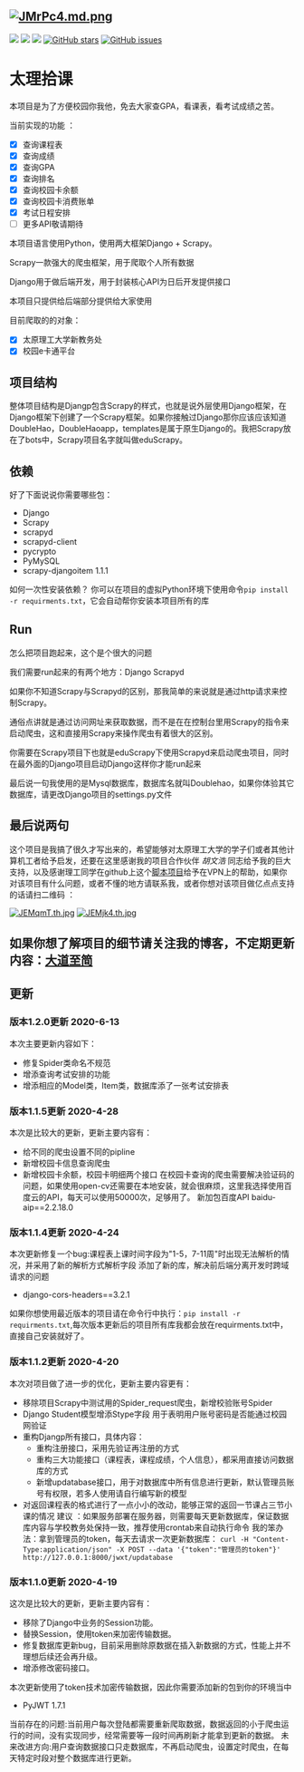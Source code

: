 [![JMrPc4.md.png](https://s1.ax1x.com/2020/04/20/JMrPc4.md.png)](https://imgchr.com/i/JMrPc4)
---
![](https://img.shields.io/badge/language-Python-orange.svg) ![](https://img.shields.io/badge/license-MIT-000000.svg)
![](https://img.shields.io/badge/version-1.2。0-yellow) 
[![GitHub stars](https://img.shields.io/github/stars/snake-lvyonghao/Tyut-Proxy)](https://github.com/snake-lvyonghao/Tyut-Proxy/stargazers) 
[![GitHub issues](https://img.shields.io/github/issues/snake-lvyonghao/Tyut-Proxy)](https://github.com/snake-lvyonghao/Tyut-Proxy/issues) 
# 太理拾课

本项目是为了方便校园你我他，免去大家查GPA，看课表，看考试成绩之苦。

当前实现的功能 ：
- [x] 查询课程表
- [x] 查询成绩 
- [x] 查询GPA 
- [x] 查询排名 
- [x] 查询校园卡余额 
- [x] 查询校园卡消费账单
- [x] 考试日程安排
- [ ] 更多API敬请期待

本项目语言使用Python，使用两大框架Django + Scrapy。

Scrapy一款强大的爬虫框架，用于爬取个人所有数据

Django用于做后端开发，用于封装核心API为日后开发提供接口

本项目只提供给后端部分提供给大家使用

目前爬取的的对象：
- [x] 太原理工大学新教务处
- [x] 校园e卡通平台

## 项目结构

整体项目结构是Djangp包含Scrapy的样式，也就是说外层使用Django框架，在Django框架下创建了一个Scrapy框架。如果你接触过Django那你应该应该知道DoubleHao，DoubleHaoapp，templates是属于原生Django的。我把Scrapy放在了bots中，Scrapy项目名字就叫做eduScrapy。

## 依赖

好了下面说说你需要哪些包：

+ Django
+ Scrapy
+ scrapyd           
+ scrapyd-client    
+ pycrypto          
+ PyMySQL           
+ scrapy-djangoitem 1.1.1   

如何一次性安装依赖？
你可以在项目的虚拟Python环境下使用命令`pip install -r requirments.txt`，它会自动帮你安装本项目所有的库
## Run

怎么把项目跑起来，这个是个很大的问题

我们需要run起来的有两个地方：Django Scrapyd

如果你不知道Scrapy与Scrapyd的区别，那我简单的来说就是通过http请求来控制Scrapy。

通俗点讲就是通过访问网址来获取数据，而不是在在控制台里用Scrapy的指令来启动爬虫，这和直接用Scrapy来操作爬虫有着很大的区别。

你需要在Scrapy项目下也就是eduScrapy下使用Scrapyd来启动爬虫项目，同时在最外面的Django项目启动Django这样你才能run起来

最后说一句我使用的是Mysql数据库，数据库名就叫Doublehao，如果你体验其它数据库，请更改Django项目的settings.py文件

## 最后说两句

这个项目是我搞了很久才写出来的，希望能够对太原理工大学的学子们或者其他计算机工者给予启发，还要在这里感谢我的项目合作伙伴 *胡文浩* 同志给予我的巨大支持，以及感谢理工同学在github上这个[脚本项目](https://github.com/bla58351/tyut-novpn/blob/master/README.md)给予在VPN上的帮助，如果你对该项目有什么问题，或者不懂的地方请联系我，或者你想对该项目做亿点点支持的话请扫二维码 ：

[![JEMqmT.th.jpg](https://s1.ax1x.com/2020/04/17/JEMqmT.th.jpg)](https://imgchr.com/i/JEMqmT)		[![JEMjk4.th.jpg](https://s1.ax1x.com/2020/04/17/JEMjk4.th.jpg)](https://imgchr.com/i/JEMjk4)

如果你想了解项目的细节请关注我的博客，不定期更新内容：[大道至简](https://snake-lvyonghao.github.io/)
---
## 更新
### 版本1.2.0更新 2020-6-13
本次主要更新内容如下：
+ 修复Spider类命名不规范
+ 增添查询考试安排的功能
+ 增添相应的Model类，Item类，数据库添了一张考试安排表

### 版本1.1.5更新 2020-4-28
本次是比较大的更新，更新主要内容有：
+ 给不同的爬虫设置不同的pipline
+ 新增校园卡信息查询爬虫
+ 新增校园卡余额，校园卡明细两个接口
在校园卡查询的爬虫需要解决验证码的问题，如果使用open-cv还需要在本地安装，就会很麻烦，这里我选择使用百度云的API，每天可以使用50000次，足够用了。
新加包百度API baidu-aip==2.2.18.0 
### 版本1.1.4更新 2020-4-24
本次更新修复一个bug:课程表上课时间字段为"1-5，7-11周"时出现无法解析的情况，并采用了新的解析方式解析字段
添加了新的库，解决前后端分离开发时跨域请求的问题
+ django-cors-headers==3.2.1

如果你想使用最近版本的项目请在命令行中执行：`pip install -r requirments.txt`,每次版本更新后的项目所有库我都会放在requirments.txt中，直接自己安装就好了。
### 版本1.1.2更新 2020-4-20
本次对项目做了进一步的优化，更新主要内容更有：
+ 移除项目Scrapy中测试用的Spider_request爬虫，新增校验账号Spider
+ Django Student模型增添Stype字段 用于表明用户账号密码是否能通过校园网验证
+ 重构Djangp所有接口，具体内容：
    + 重构注册接口，采用先验证再注册的方式
    + 重构三大功能接口（课程表，课程成绩，个人信息），都采用直接访问数据库的方式
    + 新增updatabase接口，用于对数据库中所有信息进行更新，默认管理员账号有权限，若多人使用请自行编写新的模型
+ 对返回课程表的格式进行了一点小小的改动，能够正常的返回一节课占三节小课的情况
建议 ：如果服务部署在服务器，则需要每天更新数据库，保证数据库内容与学校教务处保持一致，推荐使用crontab来自动执行命令
我的笨办法：拿到管理员的token，每天去请求一次更新数据库：
`curl -H "Content-Type:application/json" -X POST --data '{"token":"管理员的token"}' http://127.0.0.1:8000/jwxt/updatabase`
### 版本1.1.0更新 2020-4-19
这次是比较大的更新，更新主要内容有：
+ 移除了Django中业务的Session功能。
+ 替换Session，使用token来加密传输数据。
+ 修复数据库更新bug，目前采用删除原数据在插入新数据的方式，性能上并不理想后续还会再升级。
+ 增添修改密码接口。

本次更新使用了token技术加密传输数据，因此你需要添加新的包到你的环境当中
+ PyJWT                   1.7.1   

当前存在的问题:当前用户每次登陆都需要重新爬取数据，数据返回的小于爬虫运行的时间，没有实现同步，经常需要等一段时间再刷新才能拿到更新的数据。
未来改进方向:用户查询数据接口只走数据库，不再启动爬虫，设置定时爬虫，在每天特定时段对整个数据库进行更新。

